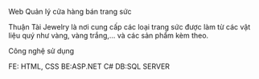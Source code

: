 Web Quản lý cửa hàng bán trang sức

Thuận Tài Jewelry là nơi cung cấp các loại trang sức được làm từ các vật liệu quý như vàng, vàng trắng,... và các sản phẩm kèm theo.

Công nghệ sử dụng

FE: HTML, CSS BE:ASP.NET C# DB:SQL SERVER
